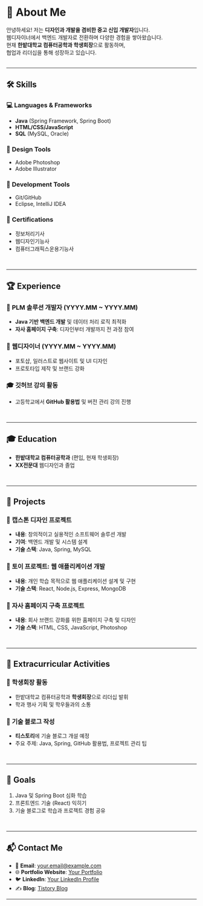 # 🌟 **About Me**

안녕하세요! 저는 **디자인과 개발을 겸비한 중고 신입 개발자**입니다.  
웹디자이너에서 백엔드 개발자로 전환하며 다양한 경험을 쌓아왔습니다.  
현재 **한밭대학교 컴퓨터공학과 학생회장**으로 활동하며,  
협업과 리더십을 통해 성장하고 있습니다.  
<br>

---

## 🛠️ **Skills**

### 💻 **Languages & Frameworks**
- **Java** (Spring Framework, Spring Boot)
- **HTML/CSS/JavaScript**  
- **SQL** (MySQL, Oracle)

### 🎨 **Design Tools**
- Adobe Photoshop  
- Adobe Illustrator  

### 🧰 **Development Tools**
- Git/GitHub  
- Eclipse, IntelliJ IDEA  

### 📜 **Certifications**
- 정보처리기사  
- 웹디자인기능사  
- 컴퓨터그래픽스운용기능사  

<br>

---

## 🏆 **Experience**

### 💼 **PLM 솔루션 개발자** (YYYY.MM ~ YYYY.MM)
- **Java 기반 백엔드 개발** 및 데이터 처리 로직 최적화
- **자사 홈페이지 구축**: 디자인부터 개발까지 전 과정 참여

### 🎨 **웹디자이너** (YYYY.MM ~ YYYY.MM)
- 포토샵, 일러스트로 웹사이트 및 UI 디자인  
- 프로토타입 제작 및 브랜드 강화

### 🎓 **깃허브 강의 활동**
- 고등학교에서 **GitHub 활용법** 및 버전 관리 강의 진행  

<br>

---

## 🎓 **Education**

- **한밭대학교 컴퓨터공학과** (편입, 현재 학생회장)  
- **XX전문대** 웹디자인과 졸업  

<br>

---

## 📂 **Projects**

### 🔹 **캡스톤 디자인 프로젝트**
- **내용**: 창의적이고 실용적인 소프트웨어 솔루션 개발  
- **기여**: 백엔드 개발 및 시스템 설계  
- **기술 스택**: Java, Spring, MySQL  

### 🔹 **토이 프로젝트: 웹 애플리케이션 개발**
- **내용**: 개인 학습 목적으로 웹 애플리케이션 설계 및 구현  
- **기술 스택**: React, Node.js, Express, MongoDB  

### 🔹 **자사 홈페이지 구축 프로젝트**
- **내용**: 회사 브랜드 강화를 위한 홈페이지 구축 및 디자인  
- **기술 스택**: HTML, CSS, JavaScript, Photoshop  

<br>

---

## 🌟 **Extracurricular Activities**

### 🔸 **학생회장 활동**
- 한밭대학교 컴퓨터공학과 **학생회장**으로 리더십 발휘  
- 학과 행사 기획 및 학우들과의 소통  

### 🔸 **기술 블로그 작성**
- **티스토리**에 기술 블로그 개설 예정  
- 주요 주제: Java, Spring, GitHub 활용법, 프로젝트 관리 팁  

<br>

---

## 🎯 **Goals**

1. Java 및 Spring Boot 심화 학습  
2. 프론트엔드 기술 (React) 익히기  
3. 기술 블로그로 학습과 프로젝트 경험 공유  

<br>

---

## 📬 **Contact Me**

- 📧 **Email**: your.email@example.com  
- 🌐 **Portfolio Website**: [Your Portfolio](#)  
- 🐦 **LinkedIn**: [Your LinkedIn Profile](#)  
- ✍️ **Blog**: [Tistory Blog](#)  

---

